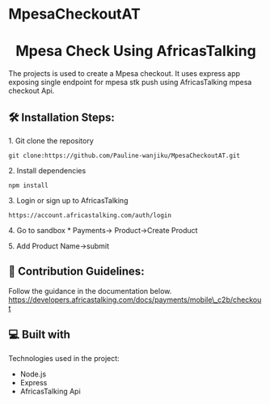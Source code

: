 # MpesaCheckoutAT
<h1 align="center" id="title">Mpesa Check Using AfricasTalking</h1>

<p id="description">The projects is used to create a Mpesa checkout. It uses express app exposing single endpoint for mpesa stk push using AfricasTalking mpesa checkout Api.</p>

<h2>🛠️ Installation Steps:</h2>

<p>1. Git clone the repository</p>

```
git clone:https://github.com/Pauline-wanjiku/MpesaCheckoutAT.git
```

<p>2. Install dependencies</p>

```
npm install
```

<p>3. Login or sign up to AfricasTalking</p>

```
https://account.africastalking.com/auth/login
```

<p>4. Go to sandbox * Payments-&gt; Product-&gt;Create Product</p>

<p>5. Add Product Name-&gt;submit</p>

<h2>🍰 Contribution Guidelines:</h2>

Follow the guidance in the documentation below. https://developers.africastalking.com/docs/payments/mobile\_c2b/checkout

  
  
<h2>💻 Built with</h2>

Technologies used in the project:

*   Node.js
*   Express
*   AfricasTalking Api
